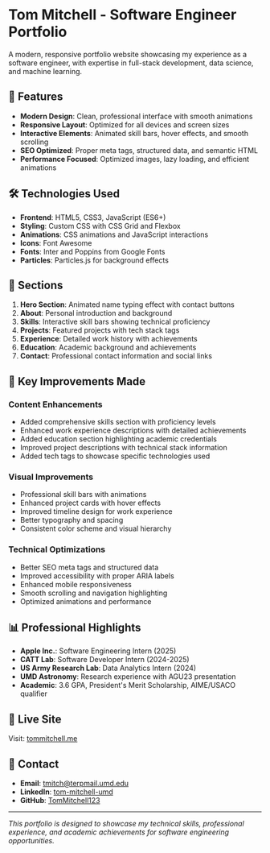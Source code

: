 # Tom Mitchell - Software Engineer Portfolio

A modern, responsive portfolio website showcasing my experience as a software engineer, with expertise in full-stack development, data science, and machine learning.

## 🚀 Features

- **Modern Design**: Clean, professional interface with smooth animations
- **Responsive Layout**: Optimized for all devices and screen sizes
- **Interactive Elements**: Animated skill bars, hover effects, and smooth scrolling
- **SEO Optimized**: Proper meta tags, structured data, and semantic HTML
- **Performance Focused**: Optimized images, lazy loading, and efficient animations

## 🛠️ Technologies Used

- **Frontend**: HTML5, CSS3, JavaScript (ES6+)
- **Styling**: Custom CSS with CSS Grid and Flexbox
- **Animations**: CSS animations and JavaScript interactions
- **Icons**: Font Awesome
- **Fonts**: Inter and Poppins from Google Fonts
- **Particles**: Particles.js for background effects

## 📱 Sections

1. **Hero Section**: Animated name typing effect with contact buttons
2. **About**: Personal introduction and background
3. **Skills**: Interactive skill bars showing technical proficiency
4. **Projects**: Featured projects with tech stack tags
5. **Experience**: Detailed work history with achievements
6. **Education**: Academic background and achievements
7. **Contact**: Professional contact information and social links

## 🎯 Key Improvements Made

### Content Enhancements
- Added comprehensive skills section with proficiency levels
- Enhanced work experience descriptions with detailed achievements
- Added education section highlighting academic credentials
- Improved project descriptions with technical stack information
- Added tech tags to showcase specific technologies used

### Visual Improvements
- Professional skill bars with animations
- Enhanced project cards with hover effects
- Improved timeline design for work experience
- Better typography and spacing
- Consistent color scheme and visual hierarchy

### Technical Optimizations
- Better SEO meta tags and structured data
- Improved accessibility with proper ARIA labels
- Enhanced mobile responsiveness
- Smooth scrolling and navigation highlighting
- Optimized animations and performance

## 📊 Professional Highlights

- **Apple Inc.**: Software Engineering Intern (2025)
- **CATT Lab**: Software Developer Intern (2024-2025)
- **US Army Research Lab**: Data Analytics Intern (2024)
- **UMD Astronomy**: Research experience with AGU23 presentation
- **Academic**: 3.6 GPA, President's Merit Scholarship, AIME/USACO qualifier

## 🔗 Live Site

Visit: [tommitchell.me](https://www.tommitchell.me)

## 📧 Contact

- **Email**: tmitch@terpmail.umd.edu
- **LinkedIn**: [tom-mitchell-umd](https://www.linkedin.com/in/tom-mitchell-umd/)
- **GitHub**: [TomMitchell123](https://github.com/TomMitchell123)

---

*This portfolio is designed to showcase my technical skills, professional experience, and academic achievements for software engineering opportunities.*
